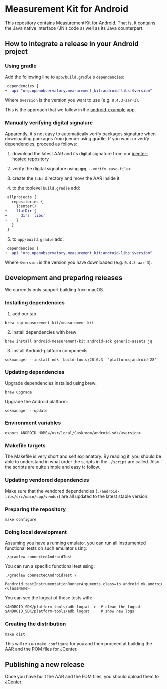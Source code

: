 # Measurement Kit for Android

This repository contains Measurement Kit for Android. That is, it contains
the Java native interface (JNI) code as well as its Java counterpart.

## How to integrate a release in your Android project

### Using gradle

Add the following line to `app/build.gradle`'s `dependencies`:

```diff
 dependencies {
+  api "org.openobservatory.measurement_kit:android-libs:$version"
```

Where `$version` is the version you want to use (e.g. `0.4.3-aar-3`).

This is the approach that we follow in the [android-example](
https://github.com/measurement-kit/android-example) app.

### Manually verifying digital signature

Apparently, it's not easy to automatically verify packages signature when
downloading packages from jcenter using gradle. If you want to verify
dependencies, proceed as follows:

1. download the latest AAR and its digital signature from our
   [jcenter-hosted repository](https://dl.bintray.com/measurement-kit/android/org/openobservatory/measurement_kit/android-libs/)

2. verify the digital signature using `gpg --verify <asc-file>`

3. create the `libs` directory and move the AAR inside it

4. to the toplevel `build.gradle` add:

```diff
 allprojects {
   repositories {
     jcenter()
+    flatDir {
+      dirs 'libs'
+    }
   }
 }
```

5. to `app/build.gradle` add:

```diff
 dependencies {
+  api "org.openobservatory.measurement_kit:android-libs:$version"
```

Where `$version` is the version you have downloaded (e.g. `0.4.3-aar-3`).

## Development and preparing releases

We currently only support building from macOS.

### Installing dependencies

1. add our tap

```
brew tap measurement-kit/measurement-kit
```

2. install dependencies with brew

```
brew install android-measurement-kit android-sdk generic-assets jq
```

3. install Android-platform components

```
sdkmanager --install ndk 'build-tools;28.0.3' 'platforms;android-28'
```

### Updating dependencies

Upgrade dependencies installed using brew:

```
brew upgrade
```

Upgrade the Android platform:

```
sdkmanager --update
```

### Environment variables

```
export ANDROID_HOME=/usr/local/Caskroom/android-sdk/<version>
```

### Makefile targets

The Makefile is very short and self explanatory. By reading it, you should
be able to understand in what order the scripts in the `./script` are
called. Also the scripts are quite simple and easy to follow.

### Updating vendored dependencies

Make sure that the vendored dependencies (`./android-libs/src/main/cpp/vendor`)
are all updated to the latest stable version.

### Preparing the repository

```
make configure
```

### Doing local development

Assuming you have a running emulator, you can run all instrumented functional
tests on such emulator using:

```
./gradlew connectedAndroidTest
```

You can run a specific functional test using:

```
./gradlew connectedAndroidTest \
 -Pandroid.testInstrumentationRunnerArguments.class=io.android.mk.androidTests.<ClassName>
```

You can see the logcat of these tests with:

```
$ANDROID_SDK/platform-tools/adb logcat -c  # clean the logcat
$ANDROID_SDK/platform-tools/adb logcat     # show new logs
```

### Creating the distribution

```
make dist
```

This will re-run `make configure` for you and then proceed at
building the AAR and the POM files for JCenter.

## Publishing a new release

Once you have built the AAR and the POM files, you should upload them to
[JCenter](https://bintray.com/measurement-kit/android/android-libs).
